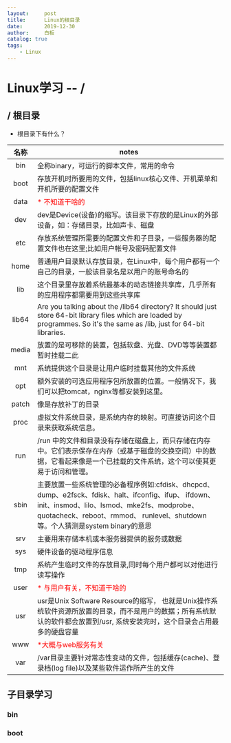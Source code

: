 ```yaml
---
layout:     post
title:      Linux的根目录
date:       2019-12-30
author:     白板
catalog: true
tags: 
    - Linux
---
```


# Linux学习 -- /

## / 根目录

- 根目录下有什么？

|名称                              |notes                                |
|:------------------------------------:|------------------------------------|
|bin                              |全称binary，可运行的脚本文件，常用的命令|
|boot                             |存放开机时所要用的文件，包括linux核心文件、开机菜单和开机所要的配置文件|
|data                             |<font color=red>*<font> 不知道干啥的|
|dev                              |dev是Device(设备)的缩写。该目录下存放的是Linux的外部设备，如：存储目录，比如声卡、磁盘|
|etc                              |存放系统管理所需要的配置文件和子目录，一些服务器的配置文件也在这里;比如用户帐号及密码配置文件|
|home                             |普通用户目录默认存放目录，在Linux中，每个用户都有一个自己的目录，一般该目录名是以用户的账号命名的|
|lib                              |这个目录里存放着系统最基本的动态链接共享库，几乎所有的应用程序都需要用到这些共享库|
|lib64                            |Are you talking about the /lib64 directory? It should just store 64-bit library files which are loaded by programmes. So it's the same as /lib, just for 64-bit libraries.|
|media                            |放置的是可移除的装置，包括软盘、光盘、DVD等等装置都暂时挂载二此|
|mnt                              |系统提供这个目录是让用户临时挂载其他的文件系统|
|opt                              |额外安装的可选应用程序包所放置的位置。一般情况下，我们可以把tomcat，nginx等都安装到这里。|
|patch                            |像是存放补丁的目录|
|proc                             |虚拟文件系统目录，是系统内存的映射。可直接访问这个目录来获取系统信息。|
|run                              |/run 中的文件和目录没有存储在磁盘上，而只存储在内存中。它们表示保存在内存（或基于磁盘的交换空间）中的数据，它看起来像是一个已挂载的文件系统，这个可以使其更易于访问和管理。|
|sbin                             |主要放置一些系统管理的必备程序例如:cfdisk、dhcpcd、dump、e2fsck、fdisk、halt、ifconfig、ifup、 ifdown、init、insmod、lilo、lsmod、mke2fs、modprobe、quotacheck、reboot、rmmod、 runlevel、shutdown等。个人猜测是system binary的意思|
|srv                              |主要用来存储本机或本服务器提供的服务或数据|
|sys                              |硬件设备的驱动程序信息|
|tmp                              |系统产生临时文件的存放目录,同时每个用户都可以对他进行读写操作|
|user                             |<font color=red>*<font> 与用户有关，不知道干啥的|
|usr                              |usr是Unix Software Resource的缩写， 也就是Unix操作系统软件资源所放置的目录，而不是用户的数据；所有系统默认的软件都会放置到/usr, 系统安装完时，这个目录会占用最多的硬盘容量|
|www                              |<font color=red>*<font>大概与web服务有关|
|var                              |/var目录主要针对常态性变动的文件，包括缓存(cache)、登录档(log file)以及某些软件运作所产生的文件|

## 子目录学习

### bin

### boot

### 